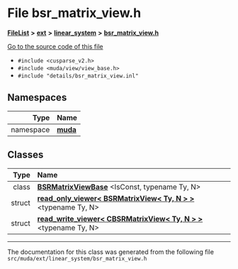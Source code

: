 

# File bsr\_matrix\_view.h



[**FileList**](files.md) **>** [**ext**](dir_dee31a662aa40cb7fc08cb07824f4a9a.md) **>** [**linear\_system**](dir_6f09a74f7ee1db37d591c4a0fc2f2223.md) **>** [**bsr\_matrix\_view.h**](bsr__matrix__view_8h.md)

[Go to the source code of this file](bsr__matrix__view_8h_source.md)



* `#include <cusparse_v2.h>`
* `#include <muda/view/view_base.h>`
* `#include "details/bsr_matrix_view.inl"`













## Namespaces

| Type | Name |
| ---: | :--- |
| namespace | [**muda**](namespacemuda.md) <br> |


## Classes

| Type | Name |
| ---: | :--- |
| class | [**BSRMatrixViewBase**](classmuda_1_1_b_s_r_matrix_view_base.md) &lt;IsConst, typename Ty, N&gt;<br> |
| struct | [**read\_only\_viewer&lt; BSRMatrixView&lt; Ty, N &gt; &gt;**](structmuda_1_1read__only__viewer_3_01_b_s_r_matrix_view_3_01_ty_00_01_n_01_4_01_4.md) &lt;typename Ty, N&gt;<br> |
| struct | [**read\_write\_viewer&lt; CBSRMatrixView&lt; Ty, N &gt; &gt;**](structmuda_1_1read__write__viewer_3_01_c_b_s_r_matrix_view_3_01_ty_00_01_n_01_4_01_4.md) &lt;typename Ty, N&gt;<br> |



















































------------------------------
The documentation for this class was generated from the following file `src/muda/ext/linear_system/bsr_matrix_view.h`

